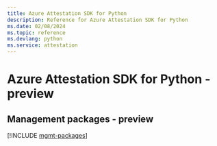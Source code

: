 ```yaml
---
title: Azure Attestation SDK for Python
description: Reference for Azure Attestation SDK for Python
ms.date: 02/08/2024
ms.topic: reference
ms.devlang: python
ms.service: attestation
---
```

# Azure Attestation SDK for Python - preview

## Management packages - preview
[!INCLUDE [mgmt-packages](attestation-mgmt-index.md)]